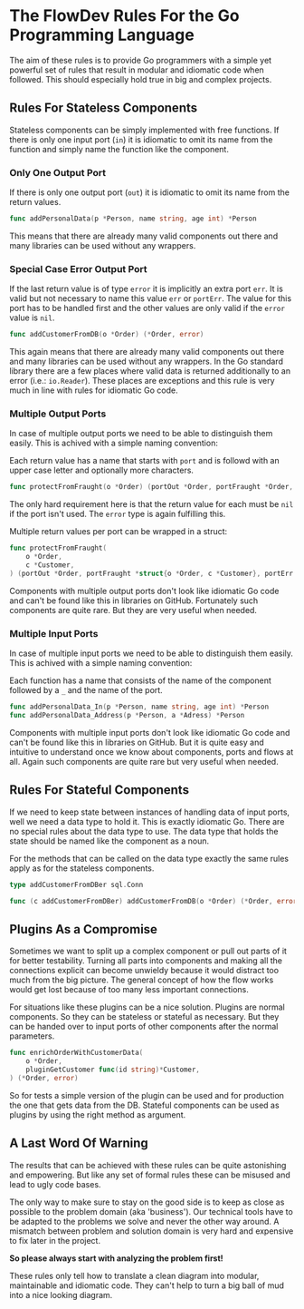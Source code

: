 # The FlowDev Rules For the Go Programming Language

The aim of these rules is to provide Go programmers with a simple yet powerful set of rules that
result in modular and idiomatic code when followed.
This should especially hold true in big and complex projects.

## Rules For Stateless Components
Stateless components can be simply implemented with free functions.
If there is only one input port (`in`) it is idiomatic to omit its name from the function and simply name the function like the component.

### Only One Output Port
If there is only one output port (`out`) it is idiomatic to omit its name from the return values.
```go
func addPersonalData(p *Person, name string, age int) *Person
```
This means that there are already many valid components out there and many libraries can be used without any wrappers.

### Special Case Error Output Port
If the last return value is of type `error` it is implicitly an extra port `err`.
It is valid but not necessary to name this value `err` or `portErr`.
The value for this port has to be handled first and the other values are only valid if the `error` value is `nil`.
```go
func addCustomerFromDB(o *Order) (*Order, error)
```
This again means that there are already many valid components out there and many libraries can be used without any wrappers.
In the Go standard library there are a few places where valid data is returned additionally to an error (i.e.: `io.Reader`).
These places are exceptions and this rule is very much in line with rules for idiomatic Go code.

### Multiple Output Ports
In case of multiple output ports we need to be able to distinguish them easily.
This is achived with a simple naming convention:

Each return value has a name that starts with `port` and is followd with an upper case letter and optionally more characters.
```go
func protectFromFraught(o *Order) (portOut *Order, portFraught *Order, err error)
```
The only hard requirement here is that the return value for each must be `nil` if the port isn't used.
The `error` type is again fulfilling this.

Multiple return values per port can be wrapped in a struct:
```go
func protectFromFraught(
	o *Order,
	c *Customer,
) (portOut *Order, portFraught *struct{o *Order, c *Customer}, portErr error)
```
Components with multiple output ports don't look like idiomatic Go code and can't be found like this in libraries on GitHub.
Fortunately such components are quite rare. But they are very useful when needed.

### Multiple Input Ports
In case of multiple input ports we need to be able to distinguish them easily.
This is achived with a simple naming convention:

Each function has a name that consists of the name of the component followed by a `_` and the name of the port.
```go
func addPersonalData_In(p *Person, name string, age int) *Person
func addPersonalData_Address(p *Person, a *Adress) *Person
```
Components with multiple input ports don't look like idiomatic Go code and can't be found like this in libraries on GitHub.
But it is quite easy and intuitive to understand once we know about components, ports and flows at all.
Again such components are quite rare but very useful when needed.

## Rules For Stateful Components
If we need to keep state between instances of handling data of input ports, well we need a data type to hold it.
This is exactly idiomatic Go. There are no special rules about the data type to use.
The data type that holds the state should be named like the component as a noun.

For the methods that can be called on the data type exactly the same rules apply as for the stateless components.
```go
type addCustomerFromDBer sql.Conn

func (c addCustomerFromDBer) addCustomerFromDB(o *Order) (*Order, error)
```

## Plugins As a Compromise
Sometimes we want to split up a complex component or pull out parts of it for better testability.
Turning all parts into components and making all the connections explicit can become unwieldy because it would distract too much from the big picture.
The general concept of how the flow works would get lost because of too many less important connections.

For situations like these plugins can be a nice solution.
Plugins are normal components. So they can be stateless or stateful as necessary.
But they can be handed over to input ports of other components after the normal parameters.
```go
func enrichOrderWithCustomerData(
	o *Order,
	pluginGetCustomer func(id string)*Customer,
) (*Order, error)
```
So for tests a simple version of the plugin can be used and for production the one that gets data from the DB.
Stateful components can be used as plugins by using the right method as argument.

## A Last Word Of Warning
The results that can be achieved with these rules can be quite astonishing and empowering.
But like any set of formal rules these can be misused and lead to ugly code bases.

The only way to make sure to stay on the good side is to keep as close as possible to the problem domain (aka 'business').
Our technical tools have to be adapted to the problems we solve and never the other way around.
A mismatch between problem and solution domain is very hard and expensive to fix later in the project.

**So please always start with analyzing the problem first!**

These rules only tell how to translate a clean diagram into modular, maintainable and idiomatic code.
They can't help to turn a big ball of mud into a nice looking diagram.
